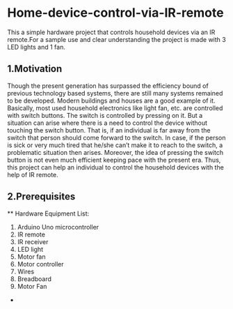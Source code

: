 # Home-device-control-via-IR-remote
This a simple hardware project that controls household devices via an IR remote.For a sample use and clear understanding the project is made with 3 LED lights and 1 fan.

## 1.Motivation
Though the present generation has surpassed the efficiency bound of previous technology based systems, there are still many systems remained to be developed. Modern buildings and houses are a good example of it. Basically, most used household electronics like light fan, etc. are controlled with switch buttons. The switch is controlled by pressing on it. But a situation can arise where there is a need to control the device without touching the switch button. That is, if an individual is far away from the switch that person should come forward to the switch. In case, if the person is sick or very much tired that he/she can’t make it to reach to the switch, a problematic situation then arises. Moreover, the idea of pressing the switch button is not even much efficient keeping pace with the present era. Thus, this project can help an individual to control the household devices with the help of IR remote.  

## 2.Prerequisites

** Hardware Equipment List:  

1.	Arduino Uno microcontroller
2.	IR remote
3.	IR receiver 
4.	LED light
5.	Motor fan
6.	Motor controller
7.	Wires
8.	Breadboard 
9.	Motor Fan


* 
